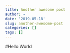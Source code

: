 ```yaml
---
title: Another awesome post
author: ~
date: '2019-05-18'
slug: another-awesome-post
categories: []
tags: []
---
```

#Hello World